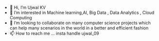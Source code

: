 - 👋 Hi, I’m Ujwal KV
- 👀 I’m interested in Machine learning,AI, Big Data , Data Analytics , Cloud Computing
- 💞️ I’m looking to collaborate on many computer science projects which can help many scenarios in the world in a better and efficient fashion
- 📫 How to reach me ... insta handle ujwal_09

<!---
ujju0906/ujju0906 is a ✨ special ✨ repository because its `README.md` (this file) appears on your GitHub profile.
You can click the Preview link to take a look at your changes.
--->
